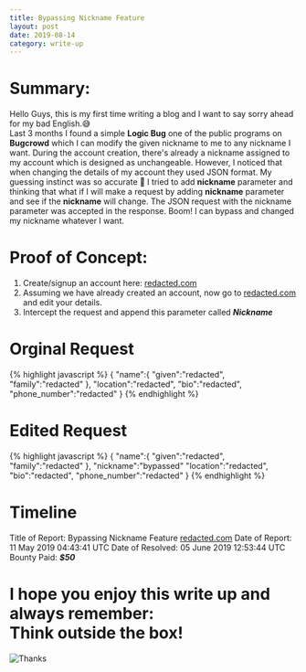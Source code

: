 ```yaml
---
title: Bypassing Nickname Feature
layout: post
date: 2019-08-14
category: write-up
---
```


# Summary:

Hello Guys, this is my first time writing a blog and I want to say sorry ahead for my bad English.😅 <br>
Last 3 months I found a simple **Logic Bug** one of the public programs on **Bugcrowd** which I can modify the given nickname to me to any nickname I want. During the account creation, there's already a nickname assigned to my account which is designed as unchangeable. However, I noticed that when changing the details of my account they used JSON format. My guessing instinct was so accurate 🤣 I tried to add **nickname**  parameter and thinking that what if I will make a request by adding **nickname** parameter and see if the **nickname** will change. The JSON request with the nickname parameter was accepted in the response. Boom! I can bypass and changed my nickname whatever I want.

# Proof of Concept:
1. Create/signup an account here: [redacted.com](https://redacted.com)
2. Assuming we have already created an account, now go to [redacted.com](https://redacted.com) and edit your details.
3. Intercept the request and append this parameter called **_Nickname_**

# Orginal Request
{% highlight javascript %}
{
   "name":{
      "given":"redacted",
      "family":"redacted"
   },
   "location":"redacted",
   "bio":"redacted",
   "phone_number":"redacted"
}
{% endhighlight %}

# Edited Request
{% highlight javascript %}
{
   "name":{
      "given":"redacted",
      "family":"redacted"
   },
   "nickname":"bypassed"
   "location":"redacted",
   "bio":"redacted",
   "phone_number":"redacted"
}
{% endhighlight %}

# Timeline
Title of Report: Bypassing Nickname Feature [redacted.com](https://redacted.com)
Date of Report: 11 May 2019 04:43:41 UTC
Date of Resolved: 05 June 2019 12:53:44 UTC
Bounty Paid: **_$50_**

# I hope you enjoy this write up and always remember: <br>**Think outside the box!** <br>
![Thanks](https://media.giphy.com/media/QAsBwSjx9zVKoGp9nr/giphy.gif)


